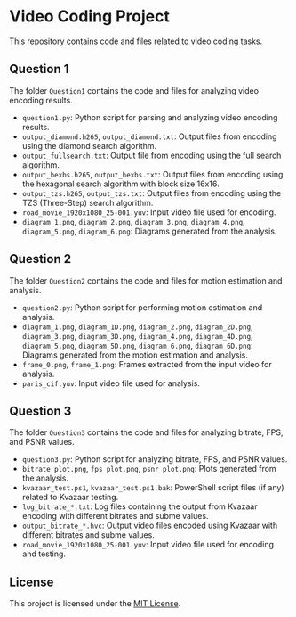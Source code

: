 # Video Coding Project

This repository contains code and files related to video coding tasks.

## Question 1

The folder `Question1` contains the code and files for analyzing video encoding results.

- `question1.py`: Python script for parsing and analyzing video encoding results.
- `output_diamond.h265`, `output_diamond.txt`: Output files from encoding using the diamond search algorithm.
- `output_fullsearch.txt`: Output file from encoding using the full search algorithm.
- `output_hexbs.h265`, `output_hexbs.txt`: Output files from encoding using the hexagonal search algorithm with block size 16x16.
- `output_tzs.h265`, `output_tzs.txt`: Output files from encoding using the TZS (Three-Step) search algorithm.
- `road_movie_1920x1080_25-001.yuv`: Input video file used for encoding.
- `diagram_1.png`, `diagram_2.png`, `diagram_3.png`, `diagram_4.png`, `diagram_5.png`, `diagram_6.png`: Diagrams generated from the analysis.

## Question 2

The folder `Question2` contains the code and files for motion estimation and analysis.

- `question2.py`: Python script for performing motion estimation and analysis.
- `diagram_1.png`, `diagram_1D.png`, `diagram_2.png`, `diagram_2D.png`, `diagram_3.png`, `diagram_3D.png`, `diagram_4.png`, `diagram_4D.png`, `diagram_5.png`, `diagram_5D.png`, `diagram_6.png`, `diagram_6D.png`: Diagrams generated from the motion estimation and analysis.
- `frame_0.png`, `frame_1.png`: Frames extracted from the input video for analysis.
- `paris_cif.yuv`: Input video file used for analysis.

## Question 3

The folder `Question3` contains the code and files for analyzing bitrate, FPS, and PSNR values.

- `question3.py`: Python script for analyzing bitrate, FPS, and PSNR values.
- `bitrate_plot.png`, `fps_plot.png`, `psnr_plot.png`: Plots generated from the analysis.
- `kvazaar_test.ps1`, `kvazaar_test.ps1.bak`: PowerShell script files (if any) related to Kvazaar testing.
- `log_bitrate_*.txt`: Log files containing the output from Kvazaar encoding with different bitrates and subme values.
- `output_bitrate_*.hvc`: Output video files encoded using Kvazaar with different bitrates and subme values.
- `road_movie_1920x1080_25-001.yuv`: Input video file used for encoding and testing.

## License

This project is licensed under the [MIT License](LICENSE).
